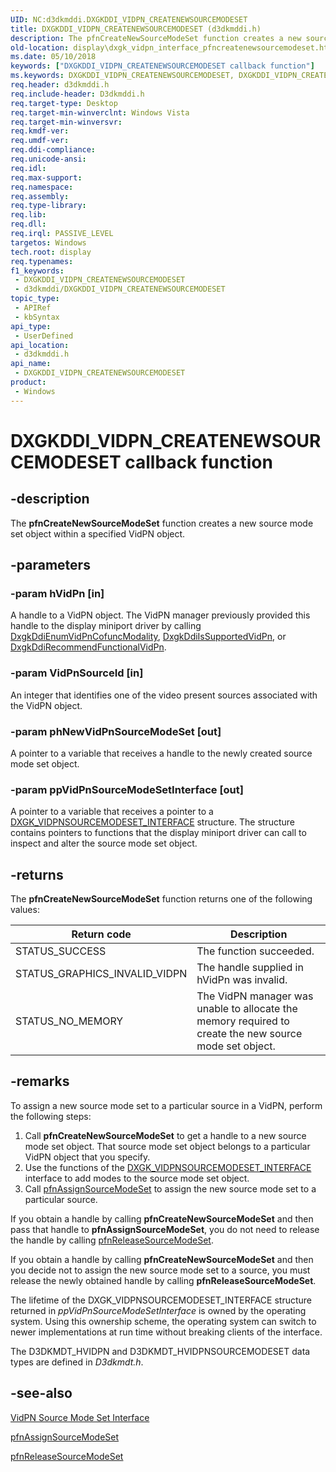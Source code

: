 ```yaml
---
UID: NC:d3dkmddi.DXGKDDI_VIDPN_CREATENEWSOURCEMODESET
title: DXGKDDI_VIDPN_CREATENEWSOURCEMODESET (d3dkmddi.h)
description: The pfnCreateNewSourceModeSet function creates a new source mode set object within a specified VidPN object.
old-location: display\dxgk_vidpn_interface_pfncreatenewsourcemodeset.htm
ms.date: 05/10/2018
keywords: ["DXGKDDI_VIDPN_CREATENEWSOURCEMODESET callback function"]
ms.keywords: DXGKDDI_VIDPN_CREATENEWSOURCEMODESET, DXGKDDI_VIDPN_CREATENEWSOURCEMODESET callback, VidPnFunctions_13c4227c-f1d3-4191-a085-5ed298fe11e7.xml, d3dkmddi/pfnCreateNewSourceModeSet, display.dxgk_vidpn_interface_pfncreatenewsourcemodeset, pfnCreateNewSourceModeSet, pfnCreateNewSourceModeSet callback function [Display Devices]
req.header: d3dkmddi.h
req.include-header: D3dkmddi.h
req.target-type: Desktop
req.target-min-winverclnt: Windows Vista
req.target-min-winversvr: 
req.kmdf-ver: 
req.umdf-ver: 
req.ddi-compliance: 
req.unicode-ansi: 
req.idl: 
req.max-support: 
req.namespace: 
req.assembly: 
req.type-library: 
req.lib: 
req.dll: 
req.irql: PASSIVE_LEVEL
targetos: Windows
tech.root: display
req.typenames: 
f1_keywords:
 - DXGKDDI_VIDPN_CREATENEWSOURCEMODESET
 - d3dkmddi/DXGKDDI_VIDPN_CREATENEWSOURCEMODESET
topic_type:
 - APIRef
 - kbSyntax
api_type:
 - UserDefined
api_location:
 - d3dkmddi.h
api_name:
 - DXGKDDI_VIDPN_CREATENEWSOURCEMODESET
product:
 - Windows
---
```


# DXGKDDI_VIDPN_CREATENEWSOURCEMODESET callback function


## -description

The <b>pfnCreateNewSourceModeSet</b> function creates a new source mode set object within a specified VidPN object.

## -parameters

### -param hVidPn [in]

A handle to a VidPN object. The VidPN manager previously provided this handle to the display miniport driver by calling <a href="/windows-hardware/drivers/ddi/d3dkmddi/nc-d3dkmddi-dxgkddi_enumvidpncofuncmodality">DxgkDdiEnumVidPnCofuncModality</a>, <a href="/windows-hardware/drivers/ddi/d3dkmddi/nc-d3dkmddi-dxgkddi_issupportedvidpn">DxgkDdiIsSupportedVidPn</a>, or <a href="/windows-hardware/drivers/ddi/d3dkmddi/nc-d3dkmddi-dxgkddi_recommendfunctionalvidpn">DxgkDdiRecommendFunctionalVidPn</a>.

### -param VidPnSourceId [in]

An integer that identifies one of the video present sources associated with the VidPN object.

### -param phNewVidPnSourceModeSet [out]

A pointer to a variable that receives a handle to the newly created source mode set object.

### -param ppVidPnSourceModeSetInterface [out]

A pointer to a variable that receives a pointer to a <a href="/windows-hardware/drivers/ddi/d3dkmddi/ns-d3dkmddi-_dxgk_vidpnsourcemodeset_interface">DXGK_VIDPNSOURCEMODESET_INTERFACE</a> structure. The structure contains pointers to functions that the display miniport driver can call to inspect and alter the source mode set object.

## -returns

The <b>pfnCreateNewSourceModeSet</b> function returns one of the following values:

|Return code|Description|
|--- |--- |
|STATUS_SUCCESS|The function succeeded.|
|STATUS_GRAPHICS_INVALID_VIDPN|The handle supplied in hVidPn was invalid.|
|STATUS_NO_MEMORY|The VidPN manager was unable to allocate the memory required to create the new source mode set object.|

## -remarks

To assign a new source mode set to a particular source in a VidPN, perform the following steps:

<ol>
<li>
Call <b>pfnCreateNewSourceModeSet</b> to get a handle to a new source mode set object. That source mode set object belongs to a particular VidPN object that you specify.

</li>
<li>
Use the functions of the <a href="/windows-hardware/drivers/ddi/d3dkmddi/ns-d3dkmddi-_dxgk_vidpnsourcemodeset_interface">DXGK_VIDPNSOURCEMODESET_INTERFACE</a> interface to add modes to the source mode set object.

</li>
<li>
Call <a href="/windows-hardware/drivers/ddi/d3dkmddi/nc-d3dkmddi-dxgkddi_vidpn_assignsourcemodeset">pfnAssignSourceModeSet</a> to assign the new source mode set to a particular source.

</li>
</ol>
If you obtain a handle by calling <b>pfnCreateNewSourceModeSet</b> and then pass that handle to <b>pfnAssignSourceModeSet</b>, you do not need to release the handle by calling <a href="/windows-hardware/drivers/ddi/d3dkmddi/nc-d3dkmddi-dxgkddi_vidpn_releasesourcemodeset">pfnReleaseSourceModeSet</a>.

If you obtain a handle by calling <b>pfnCreateNewSourceModeSet</b> and then you decide not to assign the new source mode set to a source, you must release the newly obtained handle by calling <b>pfnReleaseSourceModeSet</b>.

The lifetime of the DXGK_VIDPNSOURCEMODESET_INTERFACE structure returned in <i>ppVidPnSourceModeSetInterface</i> is owned by the operating system. Using this ownership scheme, the operating system can switch to newer implementations at run time without breaking clients of the interface.

The D3DKMDT_HVIDPN and D3DKMDT_HVIDPNSOURCEMODESET data types are defined in <i>D3dkmdt.h</i>.

## -see-also

<a href="/windows-hardware/drivers/ddi/index">VidPN Source Mode Set Interface</a>



<a href="/windows-hardware/drivers/ddi/d3dkmddi/nc-d3dkmddi-dxgkddi_vidpn_assignsourcemodeset">pfnAssignSourceModeSet</a>



<a href="/windows-hardware/drivers/ddi/d3dkmddi/nc-d3dkmddi-dxgkddi_vidpn_releasesourcemodeset">pfnReleaseSourceModeSet</a>

